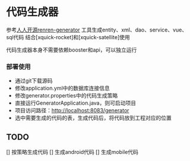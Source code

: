 # 代码生成器

参考[人人开源renren-generator](https://gitee.com/renrenio/renren-generator) 工具生成entity、xml、dao、service、vue、sql代码 结合\[xquick-rocket\]和\[xquick-satellite\]使用

代码生成器本身不需要依赖booster和api，可以独立运行

### 部署使用

* 通过git下载源码
* 修改application.yml中的数据库连接信息
* 修改generator.properties中的代码生成策略
* 直接运行GeneratorApplication.java，则可启动项目
* 项目访问路径：[http://localhost:8083/generator](http://localhost:8083/generator)
* 选中需要生成的代码的表，生成代码后，将代码放到工程对应的位置

## TODO

\[\] 按策略生成代码 \[\] 生成android代码 \[\] 生成mobile代码


